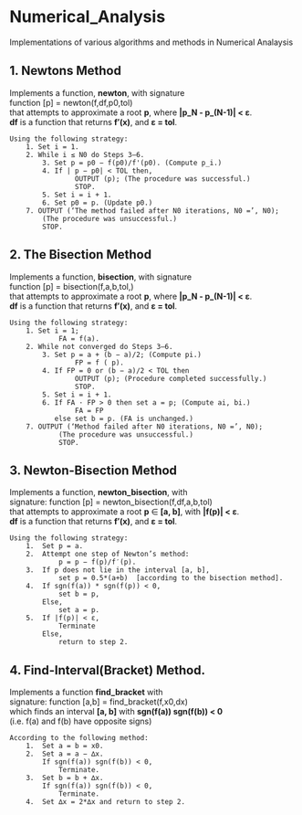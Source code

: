 # Numerical_Analysis
Implementations of various algorithms and methods in Numerical Analaysis

## 1. Newtons Method
   Implements a function, **newton**, with signature  
   function [p] = newton(f,df,p0,tol)  
   that attempts to approximate a root **p**, where **|p_N - p_(N-1)| < ε**.  
   **df** is a function that returns **f′(x)**, and **ε = tol**.  

    Using the following strategy:   
        1. Set i = 1.
        2. While i ≤ N0 do Steps 3–6.
            3. Set p = p0 − f(p0)/f'(p0). (Compute p_i.)
            4. If | p − p0| < TOL then,
                    OUTPUT (p); (The procedure was successful.)
                    STOP.
            5. Set i = i + 1.
            6. Set p0 = p. (Update p0.)
        7. OUTPUT (‘The method failed after N0 iterations, N0 =’, N0);
            (The procedure was unsuccessful.)
            STOP.

## 2. The Bisection Method
   Implements a function, **bisection**, with signature  
   function [p] = bisection(f,a,b,tol,)  
   that attempts to approximate a root **p**, where **|p_N - p_(N-1)| < ε**.  
   **df** is a function that returns **f′(x)**, and **ε = tol**.  

    Using the following strategy:   
        1. Set i = 1; 
                FA = f(a).
        2. While not converged do Steps 3–6.
            3. Set p = a + (b − a)/2; (Compute pi.)
                    FP = f ( p).
            4. If FP = 0 or (b − a)/2 < TOL then
                    OUTPUT (p); (Procedure completed successfully.)
                    STOP.
            5. Set i = i + 1.
            6. If FA · FP > 0 then set a = p; (Compute ai, bi.)
                    FA = FP
               else set b = p. (FA is unchanged.)
        7. OUTPUT (‘Method failed after N0 iterations, N0 =’, N0);
                (The procedure was unsuccessful.)
                STOP.

## 3. Newton-Bisection Method
   Implements a function, **newton_bisection**, with  
   signature: function [p] = newton_bisection(f,df,a,b,tol)  
   that attempts to approximate a root **p** ∈ **[a, b]**, with **|f(p)| < ε**.  
   **df** is a function that returns **f′(x)**, and **ε = tol**.  

    Using the following strategy:   
        1.  Set p = a.
        2.  Attempt one step of Newton’s method:
                p = p − f(p)/f′(p).
        3.  If p does not lie in the interval [a, b], 
                set p = 0.5*(a+b)  [according to the bisection method].
        4.  If sgn(f(a)) * sgn(f(p)) < 0, 
                set b = p,
            Else,
                set a = p.
        5.  If |f(p)| < ε,
                Terminate
            Else,
                return to step 2.

## 4. Find-Interval(Bracket) Method.
   Implements a function **find_bracket** with   
   signature: function [a,b] = find_bracket(f,x0,dx)  
   which  finds  an  interval  **[a, b]**  with  **sgn(f(a)) sgn(f(b)) < 0**  
   (i.e. f(a)  and f(b)  have opposite signs)  

    According to the following method:
        1.  Set a = b = x0.
        2.  Set a = a − ∆x.
            If sgn(f(a)) sgn(f(b)) < 0,
                Terminate.
        3.  Set b = b + ∆x.
            If sgn(f(a)) sgn(f(b)) < 0,
                Terminate.
        4.  Set ∆x = 2*∆x and return to step 2.
